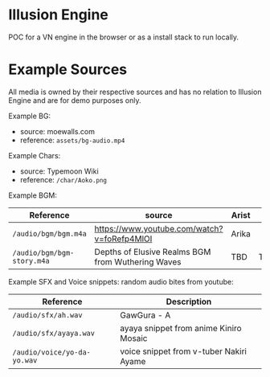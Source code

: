 # Illusion Engine

POC for a VN engine in the browser or as a install stack to run locally.

# Example Sources

All media is owned by their respective sources and has no relation to Illusion Engine and are for demo purposes only.

Example BG:  

- source: moewalls.com
- reference: `assets/bg-audio.mp4`

Example Chars:  

- source: Typemoon Wiki
- reference: `/char/Aoko.png`

Example BGM: 


| Reference | source | Arist | Title |
| ----------- | ----------- | ----------- | ----------- | 
| `/audio/bgm/bgm.m4a` | https://www.youtube.com/watch?v=foRefp4MlOI | Arika | 「blan_」|
| `/audio/bgm/bgm-story.m4a` | Depths of Elusive Realms BGM from Wuthering Waves | TBD | TBD |


Example SFX and Voice snippets: random audio bites from youtube:

| Reference | Description |
| ----------- | ----------- |
| `/audio/sfx/ah.wav` | GawGura - A |
| `/audio/sfx/ayaya.wav` | ayaya snippet from anime Kiniro Mosaic |
| `/audio/voice/yo-da-yo.wav` | voice snippet from v-tuber Nakiri Ayame |
